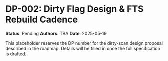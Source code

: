 # DP-002: Dirty Flag Design & FTS Rebuild Cadence

**Status**: Pending
**Authors**: TBA
**Date**: 2025-05-19

This placeholder reserves the DP number for the dirty-scan design proposal described in the roadmap. Details will be filled in once the full specification is drafted.
